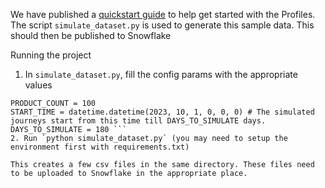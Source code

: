 
We have published a [quickstart guide](https://www.rudderstack.com/docs/profiles/get-started/sample-data/) to help get started with the Profiles. The script `simulate_dataset.py` is used to generate this sample data. This should then be published to Snowflake 

Running the project
1. In `simulate_dataset.py`, fill the config params with the appropriate values
```USER_COUNT = 10000
PRODUCT_COUNT = 100
START_TIME = datetime.datetime(2023, 10, 1, 0, 0, 0) # The simulated journeys start from this time till DAYS_TO_SIMULATE days. 
DAYS_TO_SIMULATE = 180 ```
2. Run `python simulate_dataset.py` (you may need to setup the environment first with requirements.txt)

This creates a few csv files in the same directory. These files need to be uploaded to Snowflake in the appropriate place. 